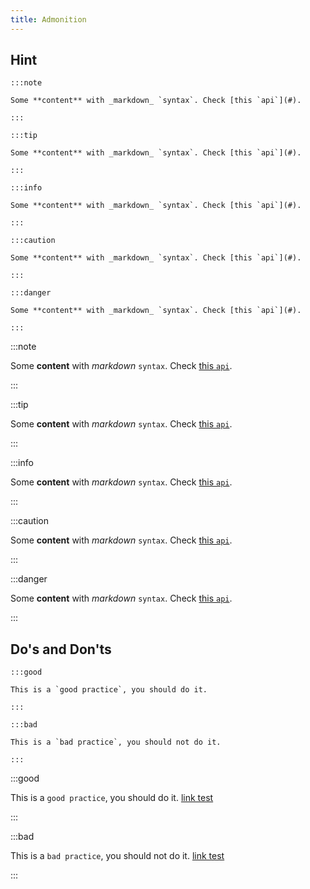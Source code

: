 ```yaml
---
title: Admonition
---
```


## Hint

```text
:::note

Some **content** with _markdown_ `syntax`. Check [this `api`](#).

:::

:::tip

Some **content** with _markdown_ `syntax`. Check [this `api`](#).

:::

:::info

Some **content** with _markdown_ `syntax`. Check [this `api`](#).

:::

:::caution

Some **content** with _markdown_ `syntax`. Check [this `api`](#).

:::

:::danger

Some **content** with _markdown_ `syntax`. Check [this `api`](#).

:::
```

:::note

Some **content** with _markdown_ `syntax`. Check [this `api`](#).

:::

:::tip

Some **content** with _markdown_ `syntax`. Check [this `api`](#).

:::

:::info

Some **content** with _markdown_ `syntax`. Check [this `api`](#).

:::

:::caution

Some **content** with _markdown_ `syntax`. Check [this `api`](#).

:::

:::danger

Some **content** with _markdown_ `syntax`. Check [this `api`](#).

:::

## Do's and Don'ts

```text
:::good

This is a `good practice`, you should do it.

:::

:::bad

This is a `bad practice`, you should not do it.

:::
```

:::good

This is a `good practice`, you should do it. [link test](https://thinkbucket.cn)

:::

:::bad

This is a `bad practice`, you should not do it. [link test](https://thinkbucket.cn)

:::
